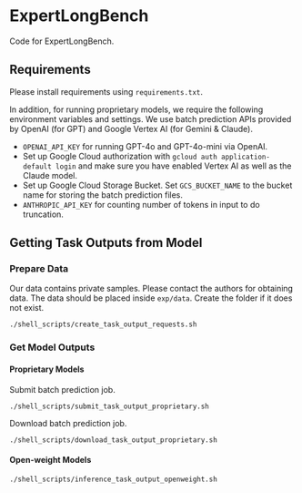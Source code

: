 # ExpertLongBench

Code for ExpertLongBench.

## Requirements

Please install requirements using `requirements.txt`.

In addition, for running proprietary models, we require the following environment variables and settings. We use batch prediction APIs provided by OpenAI (for GPT) and Google Vertex AI (for Gemini & Claude).
- `OPENAI_API_KEY` for running GPT-4o and GPT-4o-mini via OpenAI.
- Set up Google Cloud authorization with `gcloud auth application-default login` and make sure you have enabled Vertex AI as well as the Claude model.
- Set up Google Cloud Storage Bucket. Set `GCS_BUCKET_NAME` to the bucket name for storing the batch prediction files.
- `ANTHROPIC_API_KEY` for counting number of tokens in input to do truncation.

## Getting Task Outputs from Model

### Prepare Data

Our data contains private samples. Please contact the authors for obtaining data. The data should be placed inside `exp/data`. Create the folder if it does not exist.

```
./shell_scripts/create_task_output_requests.sh
```

### Get Model Outputs

#### Proprietary Models

Submit batch prediction job.

```
./shell_scripts/submit_task_output_proprietary.sh
```

Download batch prediction job.

```
./shell_scripts/download_task_output_proprietary.sh
```

#### Open-weight Models

```
./shell_scripts/inference_task_output_openweight.sh
```